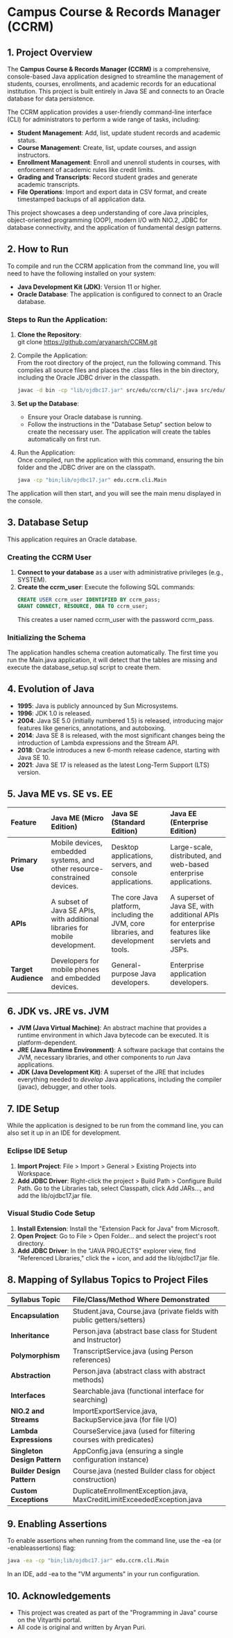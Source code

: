 # **Campus Course & Records Manager (CCRM)**

## **1\. Project Overview**

The **Campus Course & Records Manager (CCRM)** is a comprehensive, console-based Java application designed to streamline the management of students, courses, enrollments, and academic records for an educational institution. This project is built entirely in Java SE and connects to an Oracle database for data persistence.

The CCRM application provides a user-friendly command-line interface (CLI) for administrators to perform a wide range of tasks, including:

* **Student Management**: Add, list, update student records and academic status.  
* **Course Management**: Create, list, update courses, and assign instructors.  
* **Enrollment Management**: Enroll and unenroll students in courses, with enforcement of academic rules like credit limits.  
* **Grading and Transcripts**: Record student grades and generate academic transcripts.  
* **File Operations**: Import and export data in CSV format, and create timestamped backups of all application data.

This project showcases a deep understanding of core Java principles, object-oriented programming (OOP), modern I/O with NIO.2, JDBC for database connectivity, and the application of fundamental design patterns.

## **2\. How to Run**

To compile and run the CCRM application from the command line, you will need to have the following installed on your system:

* **Java Development Kit (JDK)**: Version 11 or higher.  
* **Oracle Database**: The application is configured to connect to an Oracle database.

### **Steps to Run the Application:**

1. **Clone the Repository**:  
   git clone https://github.com/aryanarch/CCRM.git

2. Compile the Application:  
   From the root directory of the project, run the following command. This compiles all source files and places the .class files in the bin directory, including the Oracle JDBC driver in the classpath.  
   ```bash
   javac -d bin -cp "lib/ojdbc17.jar" src/edu/ccrm/cli/*.java src/edu/ccrm/config/*.java src/edu/ccrm/domain/*.java src/edu/ccrm/exception/*.java src/edu/ccrm/io/*.java src/edu/ccrm/service/*.java src/edu/ccrm/util/*.java
    ```
3. **Set up the Database**:  
   * Ensure your Oracle database is running.  
   * Follow the instructions in the "Database Setup" section below to create the necessary user. The application will create the tables automatically on first run.  
4. Run the Application:  
   Once compiled, run the application with this command, ensuring the bin folder and the JDBC driver are on the classpath.  
   ```bash
   java -cp "bin;lib/ojdbc17.jar" edu.ccrm.cli.Main
    ```
The application will then start, and you will see the main menu displayed in the console.

## **3\. Database Setup**

This application requires an Oracle database.

### **Creating the CCRM User**

1. **Connect to your database** as a user with administrative privileges (e.g., SYSTEM).  
2. **Create the ccrm\_user**: Execute the following SQL commands:  
    ```SQL
   CREATE USER ccrm_user IDENTIFIED BY ccrm_pass;  
   GRANT CONNECT, RESOURCE, DBA TO ccrm_user;
    ```
   This creates a user named ccrm_user with the password ccrm_pass.

### **Initializing the Schema**

The application handles schema creation automatically. The first time you run the Main.java application, it will detect that the tables are missing and execute the database\_setup.sql script to create them.

## **4\. Evolution of Java**

* **1995**: Java is publicly announced by Sun Microsystems.  
* **1996**: JDK 1.0 is released.  
* **2004**: Java SE 5.0 (initially numbered 1.5) is released, introducing major features like generics, annotations, and autoboxing.  
* **2014**: Java SE 8 is released, with the most significant changes being the introduction of Lambda expressions and the Stream API.  
* **2018**: Oracle introduces a new 6-month release cadence, starting with Java SE 10\.  
* **2021**: Java SE 17 is released as the latest Long-Term Support (LTS) version.

## **5\. Java ME vs. SE vs. EE**

| Feature | Java ME (Micro Edition) | Java SE (Standard Edition) | Java EE (Enterprise Edition) |
| :---- | :---- | :---- | :---- |
| **Primary Use** | Mobile devices, embedded systems, and other resource-constrained devices. | Desktop applications, servers, and console applications. | Large-scale, distributed, and web-based enterprise applications. |
| **APIs** | A subset of Java SE APIs, with additional libraries for mobile development. | The core Java platform, including the JVM, core libraries, and development tools. | A superset of Java SE, with additional APIs for enterprise features like servlets and JSPs. |
| **Target Audience** | Developers for mobile phones and embedded devices. | General-purpose Java developers. | Enterprise application developers. |

## **6\. JDK vs. JRE vs. JVM**

* **JVM (Java Virtual Machine)**: An abstract machine that provides a runtime environment in which Java bytecode can be executed. It is platform-dependent.  
* **JRE (Java Runtime Environment)**: A software package that contains the JVM, necessary libraries, and other components to *run* Java applications.  
* **JDK (Java Development Kit)**: A superset of the JRE that includes everything needed to *develop* Java applications, including the compiler (javac), debugger, and other tools.

## **7\. IDE Setup**

While the application is designed to be run from the command line, you can also set it up in an IDE for development.

### **Eclipse IDE Setup**

1. **Import Project**: File \> Import \> General \> Existing Projects into Workspace.  
2. **Add JDBC Driver**: Right-click the project \> Build Path \> Configure Build Path. Go to the Libraries tab, select Classpath, click Add JARs..., and add the lib/ojdbc17.jar file.

### **Visual Studio Code Setup**

1. **Install Extension**: Install the "Extension Pack for Java" from Microsoft.  
2. **Open Project**: Go to File \> Open Folder... and select the project's root directory.  
3. **Add JDBC Driver**: In the "JAVA PROJECTS" explorer view, find "Referenced Libraries," click the \+ icon, and add the lib/ojdbc17.jar file.

## **8\. Mapping of Syllabus Topics to Project Files**

| Syllabus Topic | File/Class/Method Where Demonstrated |
| :---- | :---- |
| **Encapsulation** | Student.java, Course.java (private fields with public getters/setters) |
| **Inheritance** | Person.java (abstract base class for Student and Instructor) |
| **Polymorphism** | TranscriptService.java (using Person references) |
| **Abstraction** | Person.java (abstract class with abstract methods) |
| **Interfaces** | Searchable.java (functional interface for searching) |
| **NIO.2 and Streams** | ImportExportService.java, BackupService.java (for file I/O) |
| **Lambda Expressions** | CourseService.java (used for filtering courses with predicates) |
| **Singleton Design Pattern** | AppConfig.java (ensuring a single configuration instance) |
| **Builder Design Pattern** | Course.java (nested Builder class for object construction) |
| **Custom Exceptions** | DuplicateEnrollmentException.java, MaxCreditLimitExceededException.java |

## **9\. Enabling Assertions**

To enable assertions when running from the command line, use the \-ea (or \-enableassertions) flag:
```bash
java -ea -cp "bin;lib/ojdbc17.jar" edu.ccrm.cli.Main
```
In an IDE, add \-ea to the "VM arguments" in your run configuration.

## **10\. Acknowledgements**

* This project was created as part of the "Programming in Java" course on the Vityarthi portal.  
* All code is original and written by Aryan Puri.
